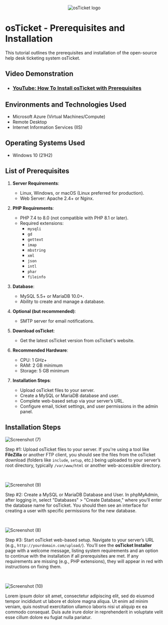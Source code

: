 <p align="center">
<img src="https://i.imgur.com/Clzj7Xs.png" alt="osTicket logo"/>
</p>

<h1>osTicket - Prerequisites and Installation</h1>
This tutorial outlines the prerequisites and installation of the open-source help desk ticketing system osTicket.<br />


<h2>Video Demonstration</h2>

- ### [YouTube: How To Install osTicket with Prerequisites](https://www.youtube.com/watch?v=WRr7XhbUlJg)

<h2>Environments and Technologies Used</h2>

- Microsoft Azure (Virtual Machines/Compute)
- Remote Desktop
- Internet Information Services (IIS)

<h2>Operating Systems Used </h2>

- Windows 10</b> (21H2)

<h2>List of Prerequisites</h2>

<div class="markdown prose w-full break-words dark:prose-invert light"></p><ol><li><p><strong>Server Requirements</strong>:</p><ul><li>Linux, Windows, or macOS (Linux preferred for production).</li><li>Web Server: Apache 2.4+ or Nginx.</li></ul></li><li><p><strong>PHP Requirements</strong>:</p><ul><li>PHP 7.4 to 8.0 (not compatible with PHP 8.1 or later).</li><li>Required extensions:<ul><li><code>mysqli</code></li><li><code>gd</code></li><li><code>gettext</code></li><li><code>imap</code></li><li><code>mbstring</code></li><li><code>xml</code></li><li><code>json</code></li><li><code>intl</code></li><li><code>phar</code></li><li><code>fileinfo</code></li></ul></li></ul></li><li><p><strong>Database</strong>:</p><ul><li>MySQL 5.5+ or MariaDB 10.0+.</li><li>Ability to create and manage a database.</li></ul></li><li><p><strong>Optional (but recommended)</strong>:</p><ul><li>SMTP server for email notifications.</li></ul></li><li><p><strong>Download osTicket</strong>:</p><ul><li>Get the latest osTicket version from <a rel="noopener" target="_new" style="--streaming-animation-state: var(--batch-play-state-1); --animation-rate: var(--batch-play-rate-1);"><span style="--animation-count: 3; --streaming-animation-state: var(--batch-play-state-2);">osTicket's</span><span style="--animation-count: 4; --streaming-animation-state: var(--batch-play-state-2);"> website</span></a>.</li></ul></li><li><p><strong>Recommended Hardware</strong>:</p><ul><li>CPU: 1 GHz+</li><li>RAM: 2 GB minimum</li><li>Storage: 5 GB minimum</li></ul></li><li><p><strong>Installation Steps</strong>:</p><ul><li>Upload osTicket files to your server.</li><li>Create a MySQL or MariaDB database and user.</li><li>Complete web-based setup via your server’s URL.</li><li>Configure email, ticket settings, and user permissions in the admin panel.</li></ul></li></ol><p>






<h2>Installation Steps</h2>

<p>
  
![Screenshot (7)](https://github.com/user-attachments/assets/c0a05d6c-4cac-4021-91eb-e0db2534c335)


  
</p>
<p>
Step #1: Upload osTicket files to your server. If you're using a tool like <strong>FileZilla</strong> or another FTP client, you should see the files from the osTicket download (folders like <code>include</code>, <code>setup</code>, etc.) being uploaded to your server’s root directory, typically <code>/var/www/html</code> or another web-accessible directory.
</p>
<br />

<p>
  
![Screenshot (9)](https://github.com/user-attachments/assets/581d3cbf-b6d7-49c1-b218-826a7bbd7065)


</p>
<p>
Step #2: Create a MySQL or MariaDB Database and User. In phpMyAdmin, after logging in, select "Databases" &gt; "Create Database," where you’ll enter the database name for osTicket. You should then see an interface for creating a user with specific permissions for the new database.
</p>
<br />

<p>
  
![Screenshot (8)](https://github.com/user-attachments/assets/ad9cd176-d92d-4675-9f09-2a0e38eb5443)


</p>
<p>
Step #3: Start osTicket web-based setup. Navigate to your server’s URL (e.g., <code>http://yourdomain.com/upload/</code>). You’ll see the <strong>osTicket Installer</strong> page with a welcome message, listing system requirements and an option to continue with the installation if all prerequisites are met. If any requirements are missing (e.g., PHP extensions), they will appear in red with instructions on fixing them.
</p>
<br />

<p>
  
![Screenshot (10)](https://github.com/user-attachments/assets/b21d3b1e-e5a7-4607-a243-94006f6a16c2)


</p>
<p>
Lorem ipsum dolor sit amet, consectetur adipiscing elit, sed do eiusmod tempor incididunt ut labore et dolore magna aliqua. Ut enim ad minim veniam, quis nostrud exercitation ullamco laboris nisi ut aliquip ex ea commodo consequat. Duis aute irure dolor in reprehenderit in voluptate velit esse cillum dolore eu fugiat nulla pariatur.
</p>
<br />

